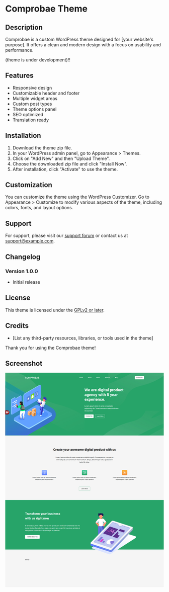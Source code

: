 # Comprobae Theme

## Description
Comprobae is a custom WordPress theme designed for [your website's purpose]. It offers a clean and modern design with a focus on usability and performance.

(theme is under development)!!

## Features
- Responsive design
- Customizable header and footer
- Multiple widget areas
- Custom post types
- Theme options panel
- SEO optimized
- Translation ready

## Installation
1. Download the theme zip file.
2. In your WordPress admin panel, go to Appearance > Themes.
3. Click on "Add New" and then "Upload Theme".
4. Choose the downloaded zip file and click "Install Now".
5. After installation, click "Activate" to use the theme.

## Customization
You can customize the theme using the WordPress Customizer. Go to Appearance > Customize to modify various aspects of the theme, including colors, fonts, and layout options.

## Support
For support, please visit our [support forum](#) or contact us at [support@example.com](mailto:github.budiharyono@gmail.com).

## Changelog
### Version 1.0.0
- Initial release

## License
This theme is licensed under the [GPLv2 or later](https://www.gnu.org/licenses/gpl-2.0.html).

## Credits
- [List any third-party resources, libraries, or tools used in the theme]

Thank you for using the Comprobae theme!

## Screenshot
![Comprobae Theme Screenshot](screenshot.png)